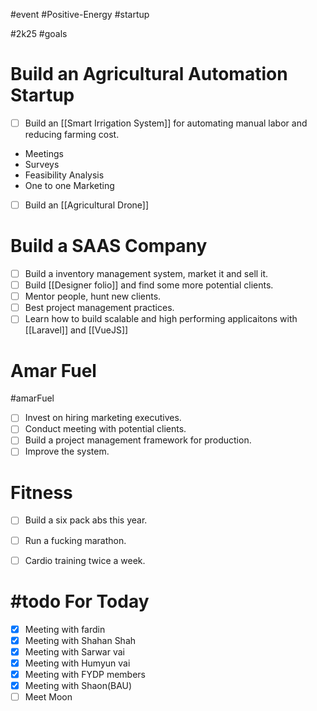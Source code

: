 #event #Positive-Energy #startup 

#2k25 #goals 


# Build an Agricultural Automation Startup

- [ ] Build an [[Smart Irrigation System]] for automating manual labor and reducing farming cost.
- Meetings
- Surveys
- Feasibility Analysis
- One to one Marketing
- [ ] Build an [[Agricultural Drone]]

# Build a SAAS Company

- [ ] Build a inventory management system, market it and sell it.
- [ ] Build [[Designer folio]] and find some more potential clients.
- [ ] Mentor people, hunt new clients.
- [ ] Best project management practices.
- [ ] Learn how to build scalable and high performing applicaitons with [[Laravel]] and [[VueJS]]

# Amar Fuel
#amarFuel 

- [ ] Invest on hiring marketing executives.
- [ ] Conduct meeting with potential clients.
- [ ] Build a project management framework for production.
- [ ] Improve the system.

# Fitness

- [ ] Build a six pack abs this year.
- [ ] Run a fucking marathon.
- [ ] Cardio training twice a week.


# #todo For Today

- [x] Meeting with fardin
- [x] Meeting with Shahan Shah
- [x] Meeting with Sarwar vai
- [x] Meeting with Humyun vai
- [x] Meeting with FYDP members
- [x] Meeting with Shaon(BAU)
- [ ] Meet Moon
